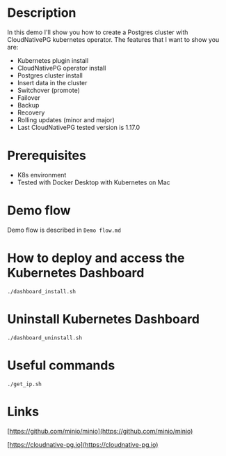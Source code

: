 # Description
In this demo I'll show you how to create a Postgres cluster with CloudNativePG kubernetes operator. The features that I want to show you are:
- Kubernetes plugin install
- CloudNativePG operator install
- Postgres cluster install
- Insert data in the cluster
- Switchover (promote)
- Failover
- Backup
- Recovery
- Rolling updates (minor and major)
- Last CloudNativePG tested version is 1.17.0

# Prerequisites
- K8s environment
- Tested with Docker Desktop with Kubernetes on Mac 

# Demo flow
Demo flow is described in `Demo flow.md`

# How to deploy and access the Kubernetes Dashboard
```
./dashboard_install.sh
```
# Uninstall Kubernetes Dashboard
```
./dashboard_uninstall.sh
```

# Useful commands
```
./get_ip.sh
```
# Links

[https://github.com/minio/minio](https://github.com/minio/minio)

[https://cloudnative-pg.io](https://cloudnative-pg.io)
